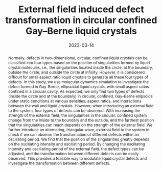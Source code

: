 ---
title: "External field induced defect transformation in circular confined Gay–Berne liquid crystals"
authors:
- Zi-Qin Chen
- Yu-Wei Sun
- Xiao-Jie Zhang
- You-Liang Zhu
- Zhan-Wei Li
- Zhao-Yan Sun
date: "2023-03-14"
doi: "10.1063/5.0135483"
publication_types: ["期刊文章"]
publication: "The Journal of Chemical Physics"
abstract: "<!--more-->
Normally, defects in two-dimensional, circular, confined  liquid crystals can be classified into four types based on the position  of singularities formed by liquid crystal molecules, i.e., the  singularities located inside the circle, at the boundary, outside the  circle, and outside the circle at infinity. However, it is considered  difficult for small aspect ratio liquid crystals to generate all these  four types of defects. In this study, we use molecular dynamics  simulation to investigate the defect formed in Gay–Berne, ellipsoidal  liquid crystals, with small aspect ratios confined in a circular cavity.  As expected, we only find two types of defects (inside the circle and  at the boundary) in circular, confined, Gay–Berne ellipsoids under  static conditions at various densities, aspect ratios, and interactions  between the wall and liquid crystals. However, when introducing an  external field to the system, four types of defects can be observed.  With increasing the strength of the external field, the singularities in  the circular, confined system change from the inside to the boundary  and the outside, and the farthest position that the singularities can  reach depends on the strength of the external field. We further  introduce an alternating, triangular wave, external field to the system  to check if we can observe the transformation of different defects  within an oscillating period. We find that the position of the  singularities greatly depends on the oscillating intensity and  oscillating period. By changing the oscillating intensity and  oscillating period of the external field, the defect types can be  adjusted, and the transformation between different defects can be easily  observed. This provides a feasible way to modulate liquid crystal  defects and investigate the transformation between different defects."
url_pdf: "https://pubs.aip.org/jcp/article/158/10/104902/2881576/External-field-induced-defect-transformation-in"
---